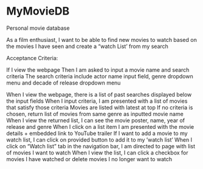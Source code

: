 # MyMovieDB
Personal movie database


As a film enthusiast, I want to be able to find new movies to watch based 
on the movies I have seen and create a “watch List’ from my search

Acceptance Criteria:

If I view the webpage
Then I am asked to input a movie name and search criteria
The search criteria include actor name input field, genre dropdown menu and decade of release dropdown menu

When I view the webpage, there is a list of past searches displayed below the input fields
When I input criteria, I am presented with a list of movies that satisfy those criteria
Movies are listed with latest at top
If no criteria is chosen, return list of movies from same genre as inputted movie name
When I view the returned list, I can see the movie poster, name, year of release and genre
When I click on a list item I am presented with the movie details + embedded link to YouTube trailer 
If I want to add a movie to my watch list, I can click on provided button to add it to my ’watch list’
When I click on “Watch list” tab in the navigation bar, I am directed to page with list of movies I want to watch
When I view the list, I can click a checkbox for movies I have watched or delete movies I no longer want to watch
